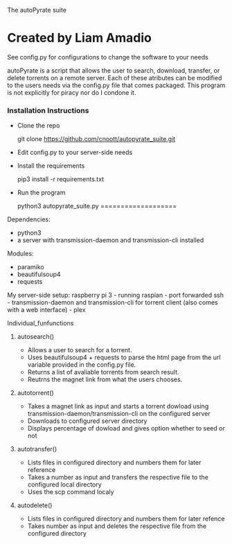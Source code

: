 The autoPyrate suite

Created by Liam Amadio  
====================

See config.py for configurations to change the software to your needs

autoPyrate is a script that allows the user to search, download, transfer, or delete torrents on a remote server. Each of these atributes can be modified to the users needs via the config.py file that comes packaged. This program is not explicitly for piracy nor do I condone it.
### Installation Instructions
* Clone the repo
    
    git clone https://github.com/cnoott/autopyrate_suite.git
* Edit config.py to your server-side needs
* Install the requirements
    
    pip3 install -r requirements.txt
* Run the program 

    python3 autopyrate_suite.py
===================

Dependencies:
- python3
- a server with transmission-daemon and transmission-cli installed

Modules:
- paramiko
- beautifulsoup4
- requests

My server-side setup:
raspberry pi 3
    - running raspian
    - port forwarded ssh
    - transmission-daemon and transmission-cli for torrent client (also comes with a web interface)
    - plex


Individual_funfunctions
1. autosearch()
    - Allows a user to search for a torrent.
    - Uses beautifulsoup4 + requests to parse the html page from the url variable provided in the config.py file.
    - Returns a list of avaliable torrents from search result.
    - Reutrns the magnet link from what the users chooses.

2. autotorrent()
   - Takes a magnet link as input and starts a torrent dowload using transmission-daemon/transmission-cli on the configured server
   - Downloads to configured server directory
   - Displays percentage of dowload and gives option whether to seed or not

3. autotransfer()
   - Lists files in configured directory and numbers them for later reference
   - Takes a number as input and transfers the respective file to the configured local directory
   - Uses the scp command localy

4. autodelete()
   - Lists files in configured directory and numbers them for later refence
   - Takes number as input and deletes the respective file from the configured directory

